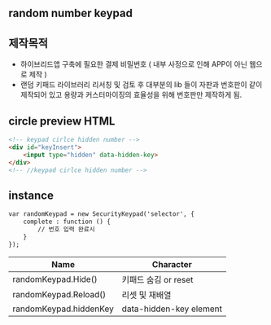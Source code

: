 ## random number keypad 
## 제작목적
- 하이브리드앱 구축에 필요한 결제 비밀번호 ( 내부 사정으로 인해 APP이 아닌 웹으로 제작 )
- 랜덤 키패드 라이브러리 리서칭 및 검토 후 대부분의 lib 들이 자판과 번호판이 같이 제작되어 있고 용량과 커스터마이징의 효율성을 위해 번호판만 제작하게 됨.

## circle preview HTML
```html
<!-- keypad cirlce hidden number -->
<div id="keyInsert">
    <input type="hidden" data-hidden-key>
</div>
<!-- //keypad cirlce hidden number -->
```

## instance 
```html
var randomKeypad = new SecurityKeypad('selector', {
    complete : function () {
        // 번호 입력 완료시
    }
});
```
| Name     | Character |
| ---      | ---       |
| randomKeypad.Hide() | 키패드 숨김 or reset     |
| randomKeypad.Reload()    | 리셋 및 재배열   |
| randomKeypad.hiddenKey    | data-hidden-key element   |
